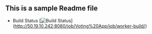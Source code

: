 ## This is a sample Readme file

  * Build Status
 [![Build Status](http://50.19.10.242:8080/buildStatus/icon?job=Voting+App%2Fworker-build)]
 (http://50.19.10.242:8080/job/Voting%20App/job/worker-build/)
